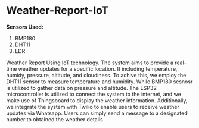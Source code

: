 # Weather-Report-IoT

**Sensors Used:**

1. BMP180
2. DHT11
3. LDR

Weather Report Using IoT technology.
The system aims to provide a real-time weather updates for a specific location.
It including temperature, humidy, pressure, altitude, and cloudiness.
To achive this, we employ the DHT11 sensor to measure temperature and humidity.
While BMP180 sesnosr is utilized to gather data on pressure and altitude.
The ESP32 microcontroller is utilized to connect the system to the internet, and we make use of Thingsboard to display the weather information.
Additionally, we integrate the system with Twilio to enable users to receive weather updates via Whatsapp.
Users can simply send a message to a designated number to obtained the weather details
